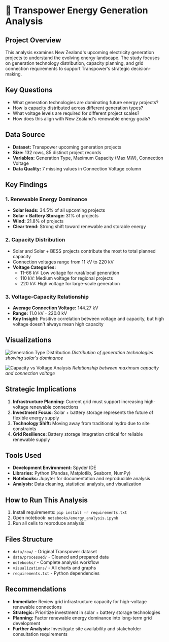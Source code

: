 # 🔋 Transpower Energy Generation Analysis

## Project Overview
This analysis examines New Zealand's upcoming electricity generation projects to understand the evolving energy landscape. The study focuses on generation technology distribution, capacity planning, and grid connection requirements to support Transpower's strategic decision-making.

## Key Questions
- What generation technologies are dominating future energy projects?
- How is capacity distributed across different generation types?
- What voltage levels are required for different project scales?
- How does this align with New Zealand's renewable energy goals?

## Data Source
- **Dataset:** Transpower upcoming generation projects
- **Size:** 132 rows, 85 distinct project records
- **Variables:** Generation Type, Maximum Capacity (Max MW), Connection Voltage
- **Data Quality:** 7 missing values in Connection Voltage column

## Key Findings

### 1. Renewable Energy Dominance
- **Solar leads:** 34.5% of all upcoming projects
- **Solar + Battery Storage:** 31% of projects
- **Wind:** 21.8% of projects
- **Clear trend:** Strong shift toward renewable and storable energy

### 2. Capacity Distribution
- Solar and Solar + BESS projects contribute the most to total planned capacity
- Connection voltages range from 11 kV to 220 kV
- **Voltage Categories:**
  - 11-66 kV: Low voltage for rural/local generation
  - 110 kV: Medium voltage for regional projects
  - 220 kV: High voltage for large-scale generation

### 3. Voltage-Capacity Relationship
- **Average Connection Voltage:** 144.27 kV
- **Range:** 11.0 kV - 220.0 kV
- **Key Insight:** Positive correlation between voltage and capacity, but high voltage doesn't always mean high capacity

## Visualizations
![Generation Type Distribution](./visualizations/generation_distribution.png)
*Distribution of generation technologies showing solar's dominance*

![Capacity vs Voltage Analysis](./visualizations/capacity_voltage_plot.png)
*Relationship between maximum capacity and connection voltage*

## Strategic Implications
1. **Infrastructure Planning:** Current grid must support increasing high-voltage renewable connections
2. **Investment Focus:** Solar + battery storage represents the future of flexible energy supply
3. **Technology Shift:** Moving away from traditional hydro due to site constraints
4. **Grid Resilience:** Battery storage integration critical for reliable renewable supply

## Tools Used
- **Development Environment:** Spyder IDE
- **Libraries:** Python (Pandas, Matplotlib, Seaborn, NumPy)
- **Notebooks:** Jupyter for documentation and reproducible analysis
- **Analysis:** Data cleaning, statistical analysis, and visualization

## How to Run This Analysis
1. Install requirements: `pip install -r requirements.txt`
2. Open notebook: `notebooks/energy_analysis.ipynb`
3. Run all cells to reproduce analysis

## Files Structure
- `data/raw/` - Original Transpower dataset
- `data/processed/` - Cleaned and prepared data
- `notebooks/` - Complete analysis workflow
- `visualizations/` - All charts and graphs
- `requirements.txt` - Python dependencies

## Recommendations
- **Immediate:** Review grid infrastructure capacity for high-voltage renewable connections
- **Strategic:** Prioritize investment in solar + battery storage technologies
- **Planning:** Factor renewable energy dominance into long-term grid development
- **Further Analysis:** Investigate site availability and stakeholder consultation requirements

